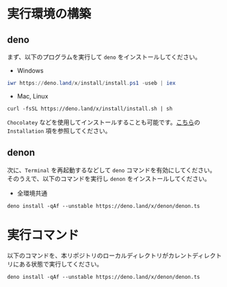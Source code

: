 # 実行環境の構築

## deno

まず、以下のプログラムを実行して `deno` をインストールしてください。

- Windows

```powershell
iwr https://deno.land/x/install/install.ps1 -useb | iex
```

- Mac, Linux
```Shell
curl -fsSL https://deno.land/x/install/install.sh | sh
```

`Chocolatey` などを使用してインストールすることも可能です。[こちら](https://deno.land/)の `Installation` 項を参照してください。

## denon

次に、`Terminal` を再起動するなどして `deno` コマンドを有効にしてください。
そのうえで、以下のコマンドを実行し `denon` をインストールしてください。

- 全環境共通

```shell
deno install -qAf --unstable https://deno.land/x/denon/denon.ts
```

# 実行コマンド

以下のコマンドを、本リポジトリのローカルディレクトリがカレントディレクトリにある状態で実行してください。

```shell
deno install -qAf --unstable https://deno.land/x/denon/denon.ts
```